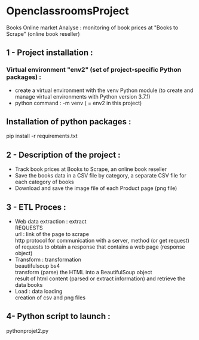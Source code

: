 # OpenclassroomsProject

Books Online market Analyse : monitoring of book prices at "Books to Scrape" (online book reseller)

## 1 - Project installation : <br/>
### Virtual environment "env2" (set of project-specific Python packages) : <br/>
- create a virtual environment with the venv Python module (to create and manage virtual environments with Python version 3.7.1)<br/>
- python command : -m venv <environment name> (<environment name> = env2 in this project) <br/>

## Installation of python packages :<br/>
pip install -r requirements.txt<br/>

## 2 - Description of the project : <br/>
- Track book prices at Books to Scrape, an online book reseller <br/>
- Save the books data in a CSV file by category, a separate CSV file for each category of books <br/>
- Download and save the image file of each Product page (png file)<br/>
## 3 - ETL Proces : <br/>
- Web data extraction : extract <br/>
 REQUESTS <br/>
 url : link of the page to scrape <br/>
 http protocol for communication with a server, method (or get request) of requests to obtain a response that contains a web page (response object)<br/>
- Transform : transformation <br/>
 beautifulsoup bs4 <br/>
 transform (parse) the HTML into a BeautifulSoup object <br/>
 result of html content (parsed or extract information) and retrieve the data books <br/>
- Load : data loading <br/>
 creation of csv and png files<br/>

## 4- Python script to launch : <br/>
 pythonprojet2.py
